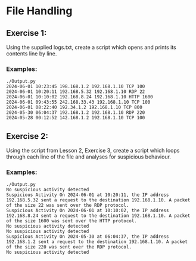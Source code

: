 # File Handling

## Exercise 1:
Using the supplied logs.txt, create a script which opens and prints its contents line by line.

### Examples:
```
./Output.py
2024-06-01 10:23:45 198.168.1.2 192.168.1.10 TCP 100
2024-06-01 10:20:11 192.168.5.32 192.168.1.10 RDP 22
2024-06-01 10:10:02 192.168.8.24 192.168.1.10 HTTP 1600
2024-06-01 09:43:55 242.168.33.43 192.168.1.10 TCP 100
2024-06-01 08:22:40 192.34.1.2 192.168.1.10 TCP 800
2024-05-30 06:04:37 192.168.1.2 192.168.1.10 RDP 220
2024-05-28 00:12:52 142.168.1.2 192.168.1.10 TCP 100
```

## Exercise 2:
Using the script from Lesson 2, Exercise 3, create a script which loops through each line of the file and analyses for suspicious behaviour.

### Examples:
```
./Output.py
No suspicious activity detected
Suspicious Activity On 2024-06-01 at 10:20:11, the IP address 192.168.5.32 sent a request to the destination 192.168.1.10. A packet of the size 22 was sent over the RDP protocol.
Suspicious Activity On 2024-06-01 at 10:10:02, the IP address 192.168.8.24 sent a request to the destination 192.168.1.10. A packet of the size 1600 was sent over the HTTP protocol.
No suspicious activity detected
No suspicious activity detected
Suspicious Activity On 2024-05-30 at 06:04:37, the IP address 192.168.1.2 sent a request to the destination 192.168.1.10. A packet of the size 220 was sent over the RDP protocol.
No suspicious activity detected
```
